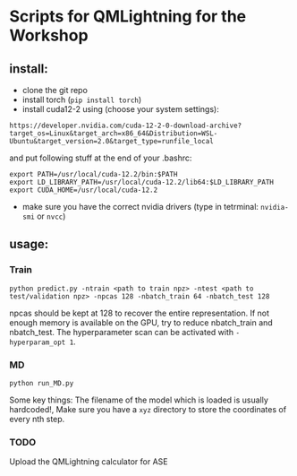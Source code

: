 # Scripts for QMLightning for the Workshop

## install:
 - clone the git repo
 - install torch (`pip install torch`)
 - install cuda12-2 using (choose your system settings):
```
https://developer.nvidia.com/cuda-12-2-0-download-archive?target_os=Linux&target_arch=x86_64&Distribution=WSL-Ubuntu&target_version=2.0&target_type=runfile_local
```
and put following stuff at the end of your .bashrc:
```
export PATH=/usr/local/cuda-12.2/bin:$PATH
export LD_LIBRARY_PATH=/usr/local/cuda-12.2/lib64:$LD_LIBRARY_PATH
export CUDA_HOME=/usr/local/cuda-12.2
```
 - make sure you have the correct nvidia drivers (type in tetrminal: `nvidia-smi` or `nvcc`)


## usage:

### Train
```
python predict.py -ntrain <path to train npz> -ntest <path to test/validation npz> -npcas 128 -nbatch_train 64 -nbatch_test 128
```

npcas should be kept at 128 to recover the entire representation. If not enough memory is available on the GPU, try to reduce nbatch_train and nbatch_test.
The hyperparameter scan can be activated with `-hyperparam_opt 1`.


### MD

```
python run_MD.py
```

Some key things: The filename of the model which is loaded is usually hardcoded!, Make sure you have a `xyz` directory to store the coordinates of every nth step.

### TODO
Upload the QMLightning calculator for ASE
